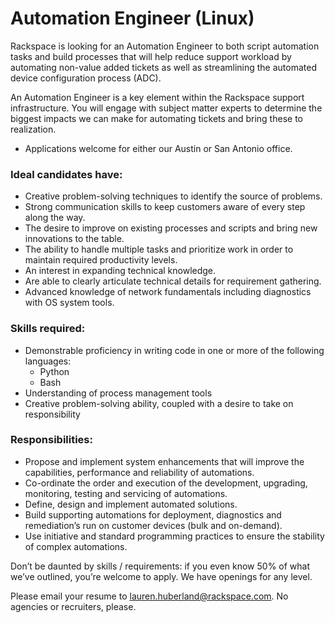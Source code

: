 # Automation Engineer (Linux)

Rackspace is looking for an Automation Engineer to both script automation tasks and build processes that will help reduce support workload by automating non-value added tickets as well as streamlining the automated device configuration process (ADC). 

An Automation Engineer is a key element within the Rackspace support infrastructure. You will engage with subject matter experts to determine the biggest impacts we can make for automating tickets and bring these to realization.

* Applications welcome for either our Austin or San Antonio office.


### Ideal candidates have:

* Creative problem-solving techniques to identify the source of problems.
* Strong communication skills to keep customers aware of every step along the way.
* The desire to improve on existing processes and scripts and bring new innovations to the table.
* The ability to handle multiple tasks and prioritize work in order to maintain required productivity levels.
* An interest in expanding technical knowledge.
* Are able to clearly articulate technical details for requirement gathering.
* Advanced knowledge of network fundamentals including diagnostics with OS system tools.

### Skills required:
* Demonstrable proficiency in writing code in one or more of the following languages:
  * Python
  * Bash
* Understanding of process management tools
* Creative problem-solving ability, coupled with a desire to take on responsibility


### Responsibilities:

* Propose and implement system enhancements that will improve the capabilities, performance and reliability of automations.
* Co-ordinate the order and execution of the development, upgrading, monitoring, testing and servicing of automations.
* Define, design and implement automated solutions.
* Build supporting automations for deployment, diagnostics and remediation’s run on customer devices (bulk and on-demand).
* Use initiative and standard programming practices to ensure the stability of complex automations. 


Don’t be daunted by skills / requirements:  if you even know 50% of what we’ve outlined, you’re welcome to apply.  We have openings for any level.

Please email your resume to lauren.huberland@rackspace.com. No agencies or recruiters, please.



